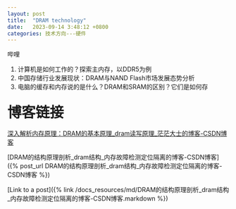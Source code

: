 ```yaml
---
layout: post
title:  "DRAM technology"
date:   2023-09-14 3:48:12 +0800
categories: 技术方向---硬件
---
```


哔哩

1. 计算机是如何工作的？探索主内存，以DDR5为例
2. 中国存储行业发展现状：DRAM与NAND Flash市场发展态势分析
3. 电脑的缓存和内存说的是什么？DRAM和SRAM的区别？它们是如何存

### <font size=6>博客链接</font>

[深入解析内存原理：DRAM的基本原理_dram读写原理_茫茫大士的博客-CSDN博客](https://blog.csdn.net/chenzhen1080/article/details/103240783)

[DRAM的结构原理剖析_dram结构_内存故障检测定位隔离的博客-CSDN博客]({% post_url DRAM的结构原理剖析_dram结构_内存故障检测定位隔离的博客-CSDN博客 %})

[Link to a post]({% link /docs_resources/md/DRAM的结构原理剖析_dram结构_内存故障检测定位隔离的博客-CSDN博客.markdown %})


